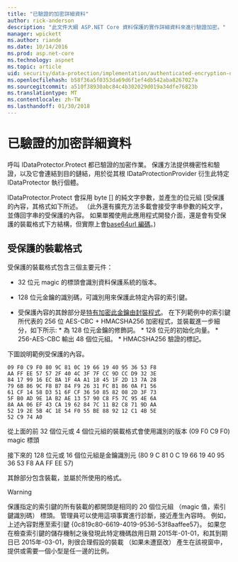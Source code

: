 ```yaml
---
title: "已驗證的加密詳細資料"
author: rick-anderson
description: "此文件大綱 ASP.NET Core 資料保護的實作詳細資料來進行驗證加密。"
manager: wpickett
ms.author: riande
ms.date: 10/14/2016
ms.prod: asp.net-core
ms.technology: aspnet
ms.topic: article
uid: security/data-protection/implementation/authenticated-encryption-details
ms.openlocfilehash: b58f36a5f0353da69d6f1ef4db542aba8267027a
ms.sourcegitcommit: a510f38930abc84c4b302029d019a34dfe76823b
ms.translationtype: MT
ms.contentlocale: zh-TW
ms.lasthandoff: 01/30/2018
---
```

# <a name="authenticated-encryption-details"></a>已驗證的加密詳細資料

<a name="data-protection-implementation-authenticated-encryption-details"></a>

呼叫 IDataProtector.Protect 都已驗證的加密作業。 保護方法提供機密性和驗證，以及它會連結到目的鏈結，用於從其根 IDataProtectionProvider 衍生此特定 IDataProtector 執行個體。

IDataProtector.Protect 會採用 byte [] 的純文字參數，並產生的位元組 [受保護的內容，其格式如下所述。 （此外還有擴充方法多載會接受字串參數的純文字，並傳回字串的受保護的內容。 如果單獨使用此應用程式開發介面，還是會有受保護的裝載格式下方結構，但實際上會[base64url 編碼](https://tools.ietf.org/html/rfc4648#section-5)。)

## <a name="protected-payload-format"></a>受保護的裝載格式

受保護的裝載格式包含三個主要元件：

* 32 位元 magic 的標頭會識別資料保護系統的版本。

* 128 位元金鑰的識別碼，可識別用來保護此特定內容的索引鍵。

* 受保護內容的其餘部分是[特有加密此金鑰由封裝程式](subkeyderivation.md#data-protection-implementation-subkey-derivation)。 在下列範例中的索引鍵所代表的 256 位 AES-CBC + HMACSHA256 加密程式，並裝載進一步細分，如下所示: * 為 128 位元金鑰的修飾詞。 * 128 位元的初始化向量。 * 256-AES-CBC 輸出 48 個位元組。 * HMACSHA256 驗證的標記。

下圖說明範例受保護的內容。

```
09 F0 C9 F0 80 9C 81 0C 19 66 19 40 95 36 53 F8
AA FF EE 57 57 2F 40 4C 3F 7F CC 9D CC D9 32 3E
84 17 99 16 EC BA 1F 4A A1 18 45 1F 2D 13 7A 28
79 6B 86 9C F8 B7 84 F9 26 31 FC B1 86 0A F1 56
61 CF 14 58 D3 51 6F CF 36 50 85 82 08 2D 3F 73
5F B0 AD 9E 1A B2 AE 13 57 90 C8 F5 7C 95 4E 6A
8A AA 06 EF 43 CA 19 62 84 7C 11 B2 C8 71 9D AA
52 19 2E 5B 4C 1E 54 F0 55 BE 88 92 12 C1 4B 5E
52 C9 74 A0
```

從上面的前 32 個位元或 4 個位元組的裝載格式會使用識別的版本 (09 F0 C9 F0) magic 標頭

接下來的 128 位元或 16 個位元組是金鑰識別元 (80 9 C 81 0 C 19 66 19 40 95 36 53 F8 AA FF EE 57)

其餘部分包含裝載，並屬於所使用的格式。

>[!WARNING]
> 保護指定的索引鍵的所有裝載的都開頭是相同的 20 個位元組 （magic 值，索引鍵識別碼） 標頭。 管理員可以使用這項事實進行診斷，接近產生內容時。 例如，上述內容對應至索引鍵 {0c819c80-6619-4019-9536-53f8aaffee57}。 如果您在檢查索引鍵的儲存機制之後發現此特定機碼啟用日期 2015年-01-01，和其到期日已 2015年-03-01，則很合理假設的裝載 （如果未遭竄改） 產生在該視窗中，提供或需要一個小型是任一邊的比例。
